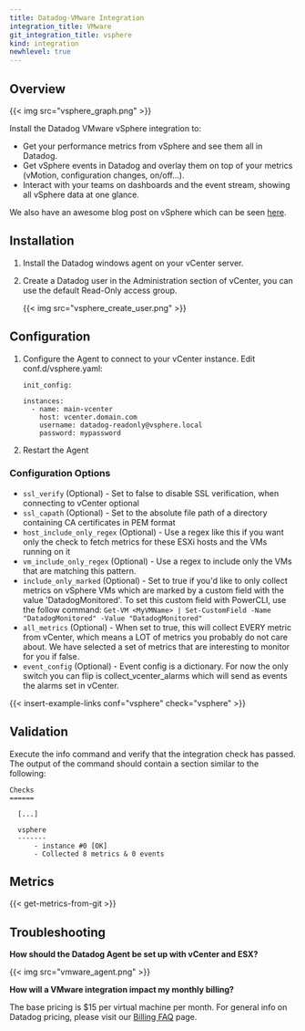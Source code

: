```yaml
---
title: Datadog-VMware Integration
integration_title: VMware
git_integration_title: vsphere
kind: integration
newhlevel: true
---
```


## Overview

{{< img src="vsphere_graph.png" >}}

Install the Datadog VMware vSphere integration to:

* Get your performance metrics from vSphere and see them all in Datadog.
* Get vSphere events in Datadog and overlay them on top of your metrics (vMotion, configuration changes, on/off...).
* Interact with your teams on dashboards and the event stream, showing all vSphere data at one glance.

We also have an awesome blog post on vSphere which can be seen [here][1].


## Installation

1.  Install the Datadog windows agent on your vCenter server.
1.  Create a Datadog user in the Administration section of vCenter, you can use the default Read-Only access group.

    {{< img src="vsphere_create_user.png" >}}

## Configuration

1.  Configure the Agent to connect to your vCenter instance. Edit conf.d/vsphere.yaml:

        init_config:

        instances:
          - name: main-vcenter
            host: vcenter.domain.com
            username: datadog-readonly@vsphere.local
            password: mypassword


1.  Restart the Agent

### Configuration Options

* `ssl_verify` (Optional) - Set to false to disable SSL verification, when connecting to vCenter optional
* `ssl_capath` (Optional) - Set to the absolute file path of a directory containing CA certificates in PEM format
* `host_include_only_regex` (Optional) - Use a regex like this if you want only the check to fetch metrics for these ESXi hosts and the VMs running on it
* `vm_include_only_regex` (Optional) - Use a regex to include only the VMs that are matching this pattern.
* `include_only_marked` (Optional) - Set to true if you'd like to only collect metrics on vSphere VMs which are marked by a custom field with the value 'DatadogMonitored'. To set this custom field with PowerCLI, use the follow command: `Get-VM <MyVMName> | Set-CustomField -Name "DatadogMonitored" -Value "DatadogMonitored"`
* `all_metrics` (Optional) - When set to true, this will collect EVERY metric from vCenter, which means a LOT of metrics you probably do not care about. We have selected a set of metrics that are interesting to monitor for you if false.
* `event_config` (Optional) - Event config is a dictionary. For now the only switch you can flip is collect_vcenter_alarms which will send as events the alarms set in vCenter.

{{< insert-example-links conf="vsphere" check="vsphere" >}}

## Validation

Execute the info command and verify that the integration check has passed. The output of the command should contain a section similar to the following:

    Checks
    ======

      [...]

      vsphere
      -------
          - instance #0 [OK]
          - Collected 8 metrics & 0 events

## Metrics

{{< get-metrics-from-git >}}


## Troubleshooting

**How should the Datadog Agent be set up with vCenter and ESX?**

{{< img src="vmware_agent.png" >}}

**How will a VMware integration impact my monthly billing?**

The base pricing is $15 per virtual machine per month. For general info on Datadog pricing, please visit our [Billing FAQ][4] page.






[1]: https://www.datadoghq.com/blog/unified-vsphere-app-monitoring-datadog/
[4]: http://docs.datadoghq.com/guides/billing/
